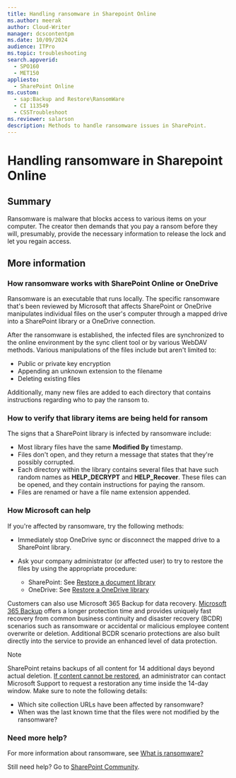```yaml
---
title: Handling ransomware in Sharepoint Online
ms.author: meerak
author: Cloud-Writer
manager: dcscontentpm
ms.date: 10/09/2024
audience: ITPro
ms.topic: troubleshooting
search.appverid: 
  - SPO160
  - MET150
appliesto: 
  - SharePoint Online
ms.custom: 
  - sap:Backup and Restore\RansomWare
  - CI 113549
  - CSSTroubleshoot
ms.reviewer: salarson
description: Methods to handle ransomware issues in SharePoint.
---
```


# Handling ransomware in Sharepoint Online

## Summary

Ransomware is malware that blocks access to various items on your computer. The creator then demands that you pay a ransom before they will, presumably, provide the necessary information to release the lock and let you regain access.

## More information

### How ransomware works with SharePoint Online or OneDrive

Ransomware is an executable that runs locally. The specific ransomware that's been reviewed by Microsoft that affects SharePoint or OneDrive manipulates individual files on the user's computer through a mapped drive into a SharePoint library or a OneDrive connection.

After the ransomware is established, the infected files are synchronized to the online environment by the sync client tool or by various WebDAV methods. Various manipulations of the files include but aren't limited to:

- Public or private key encryption
- Appending an unknown extension to the filename
- Deleting existing files

Additionally, many new files are added to each directory that contains instructions regarding who to pay the ransom to.

### How to verify that library items are being held for ransom

The signs that a SharePoint library is infected by ransomware include:

- Most library files have the same **Modified By** timestamp.
- Files don't open, and they return a message that states that they're possibly corrupted.
- Each directory within the library contains several files that have such random names as **HELP_DECRYPT** and **HELP_Recover**. These files can be opened, and they contain instructions for paying the ransom.
- Files are renamed or have a file name extension appended.

### How Microsoft can help

If you're affected by ransomware, try the following methods:

- Immediately stop OneDrive sync or disconnect the mapped drive to a SharePoint library. 
- Ask your company administrator (or affected user) to try to restore the files by using the appropriate procedure:

   - SharePoint: See [Restore a document library](https://support.office.com/article/restore-a-document-library-317791c3-8bd0-4dfd-8254-3ca90883d39a)
   - OneDrive: See [Restore a OneDrive library](https://support.office.com/article/restore-your-onedrive-fa231298-759d-41cf-bcd0-25ac53eb8a15)
 
Customers can also use Microsoft 365 Backup for data recovery. [Microsoft 365 Backup](/microsoft-365/backup/backup-overview) offers a longer protection time and provides uniquely fast recovery from common business continuity and disaster recovery (BCDR) scenarios such as ransomware or accidental or malicious employee content overwrite or deletion. Additional BCDR scenario protections are also built directly into the service to provide an enhanced level of data protection.

> [!NOTE]
> SharePoint retains backups of all content for 14 additional days beyond actual deletion. [If content cannot be restored](https://support.office.com/article/Restore-a-previous-version-of-an-item-or-file-in-SharePoint-F66DBDA0-81F4-4D1E-B08C-793265C58934), an administrator can contact Microsoft Support to request a restoration any time inside the 14-day window. Make sure to note the following details:
> - Which site collection URLs have been affected by ransomware?
> - When was the last known time that the files were not modified by the ransomware?

### Need more help?

For more information about ransomware, see [What is ransomware?](https://www.microsoft.com/security/portal/mmpc/shared/ransomware.aspx)

Still need help? Go to [SharePoint Community](https://techcommunity.microsoft.com/t5/sharepoint/ct-p/SharePoint).
